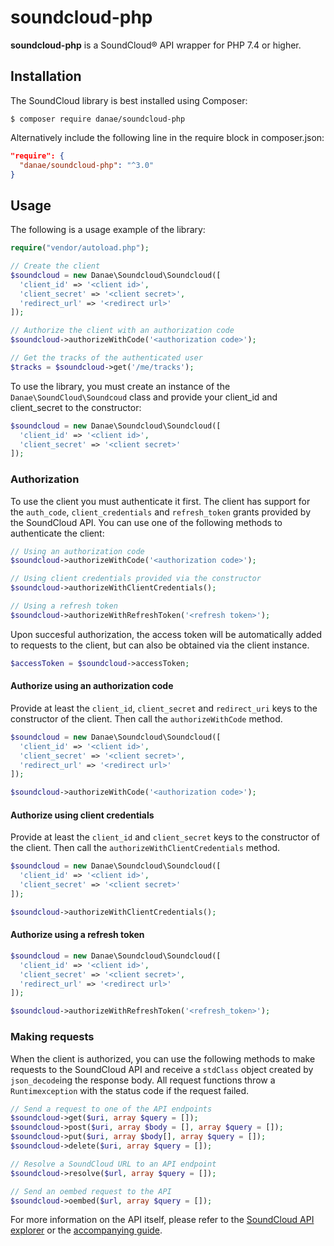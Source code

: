 # soundcloud-php

**soundcloud-php** is a SoundCloud® API wrapper for PHP 7.4 or higher.

## Installation

The SoundCloud library is best installed using Composer:

```shell
$ composer require danae/soundcloud-php
```

Alternatively include the following line in the require block in composer.json:

```json
"require": {
  "danae/soundcloud-php": "^3.0"
}
```

## Usage

The following is a usage example of the library:

```php
require("vendor/autoload.php");

// Create the client
$soundcloud = new Danae\Soundcloud\Soundcloud([
  'client_id' => '<client id>',
  'client_secret' => '<client secret>',
  'redirect_url' => '<redirect url>'
]);

// Authorize the client with an authorization code
$soundcloud->authorizeWithCode('<authorization code>');

// Get the tracks of the authenticated user
$tracks = $soundcloud->get('/me/tracks');
```

To use the library, you must create an instance of the `Danae\SoundCloud\Soundcoud` class and provide your client_id and client_secret to the constructor:

```php
$soundcloud = new Danae\Soundcloud\Soundcloud([
  'client_id' => '<client id>',
  'client_secret' => '<client secret>'
]);
```


### Authorization

To use the client you must authenticate it first. The client has support for the `auth_code`, `client_credentials` and `refresh_token` grants provided by the SoundCloud API. You can use one of the following methods to authenticate the client:

```php
// Using an authorization code
$soundcloud->authorizeWithCode('<authorization code>');

// Using client credentials provided via the constructor
$soundcloud->authorizeWithClientCredentials();

// Using a refresh token
$soundcloud->authorizeWithRefreshToken('<refresh token>');
```

Upon succesful authorization, the access token will be automatically added to requests to the client, but can also be obtained via the client instance.

```php
$accessToken = $soundcloud->accessToken;
```

#### Authorize using an authorization code

Provide at least the `client_id`, `client_secret` and `redirect_uri` keys to the constructor of the client. Then call the `authorizeWithCode` method.

```php
$soundcloud = new Danae\Soundcloud\Soundcloud([
  'client_id' => '<client id>',
  'client_secret' => '<client secret>',
  'redirect_url' => '<redirect url>'
]);

$soundcloud->authorizeWithCode('<authorization code>');
```

#### Authorize using client credentials

Provide at least the `client_id` and `client_secret` keys to the constructor of the client. Then call the `authorizeWithClientCredentials` method.

```php
$soundcloud = new Danae\Soundcloud\Soundcloud([
  'client_id' => '<client id>',
  'client_secret' => '<client secret>'
]);

$soundcloud->authorizeWithClientCredentials();
```

#### Authorize using a refresh token

```php
$soundcloud = new Danae\Soundcloud\Soundcloud([
  'client_id' => '<client id>',
  'client_secret' => '<client secret>',
  'redirect_url' => '<redirect url>'
]);

$soundcloud->authorizeWithRefreshToken('<refresh_token>');
```

### Making requests

When the client is authorized, you can use the following methods to make requests to the SoundCloud API and receive a `stdClass` object created by `json_decode`ing the response body. All request functions throw a `Runtimexception` with the status code if the request failed.

```php
// Send a request to one of the API endpoints
$soundcloud->get($uri, array $query = []);
$soundcloud->post($uri, array $body = [], array $query = []);
$soundcloud->put($uri, array $body[], array $query = []);
$soundcloud->delete($uri, array $query = []);

// Resolve a SoundCloud URL to an API endpoint
$soundcloud->resolve($url, array $query = []);

// Send an oembed request to the API
$soundcloud->oembed($url, array $query = []);
```

For more information on the API itself, please refer to the [SoundCloud API explorer](https://developers.soundcloud.com/docs/api/explorer/open-api) or the [accompanying guide](https://developers.soundcloud.com/docs/api/guide).
